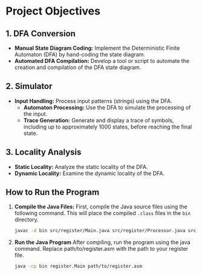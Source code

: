 # Project Objectives

## 1. DFA Conversion
- **Manual State Diagram Coding:** Implement the Deterministic Finite Automaton (DFA) by hand-coding the state diagram.
- **Automated DFA Compilation:** Develop a tool or script to automate the creation and compilation of the DFA state diagram.

## 2. Simulator
- **Input Handling:** Process input patterns (strings) using the DFA.
  - **Automaton Processing:** Use the DFA to simulate the processing of the input.
  - **Trace Generation:** Generate and display a trace of symbols, including up to approximately 1000 states, before reaching the final state.

## 3. Locality Analysis
- **Static Locality:** Analyze the static locality of the DFA.
- **Dynamic Locality:** Examine the dynamic locality of the DFA.

## How to Run the Program

1. **Compile the Java Files:**
   First, compile the Java source files using the following command. This will place the compiled `.class` files in the `bin` directory.

   ```sh
   javac -d bin src/register/Main.java src/register/Processor.java src/register/RegisterFile.java
2. **Run the Java Program**
   After compiling, run the program using the java command. Replace path/to/register.asm with the path to your register file.

   ```sh
   java -cp bin register.Main path/to/register.asm
